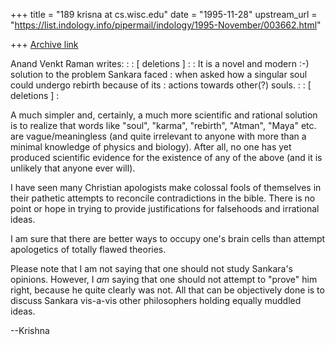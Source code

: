 +++
title = "189 krisna at cs.wisc.edu"
date = "1995-11-28"
upstream_url = "https://list.indology.info/pipermail/indology/1995-November/003662.html"

+++
[Archive link](https://list.indology.info/pipermail/indology/1995-November/003662.html)

Anand Venkt Raman writes:
:
: [ deletions ]
:
: It is a novel and modern :-) solution to the problem Sankara faced
: when asked how a singular soul could undergo rebirth because of its
: actions towards other(?) souls.
:
: [ deletions ]
:


A much simpler and, certainly, a much more scientific and
rational solution is to realize that words like "soul", "karma",
"rebirth", "Atman", "Maya" etc. are vague/meaningless (and quite
irrelevant to anyone with more than a minimal knowledge of
physics and biology).  After all, no one has yet produced
scientific evidence for the existence of any of the above (and it
is unlikely that anyone ever will).

I have seen many Christian apologists make colossal fools of
themselves in their pathetic attempts to reconcile contradictions
in the bible.  There is no point or hope in trying to provide
justifications for falsehoods and irrational ideas.

I am sure that there are better ways to occupy one's brain cells
than attempt apologetics of totally flawed theories.

Please note that I am not saying that one should not study
Sankara's opinions.  However, I _am_ saying that one should not
attempt to "prove" him right, because he quite clearly was not.
All that can be objectively done is to discuss Sankara vis-a-vis
other philosophers holding equally muddled ideas.

--Krishna





